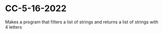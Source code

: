 # CC-5-16-2022
Makes a program that filters a list of strings and returns a list of strings with 4 letters
